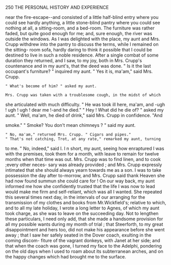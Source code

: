  250            THE PERSONAL HISTORY AND EXPERIENCE

  near the fire-escape--and consisted of a little half-blind entry where you
  could see hardly anything, a little stone-blind pantry where you could see
  nothing at all, a sitting-room, and a bed-room. The furniture was rather
  faded, but quite good enough for me; and, sure enough, the river was
 outside the windows.
    As I was delighted with the place, my aunt and Mrs. Crupp withdrew
 into the pantry to discuss the terms, while I remained on the sitting-
 room sofa, hardly daring to think it possible that I could be destined to
live in such a noble residence. After a single combat of some duration
they returned, and I saw, to my joy, both in Mrs. Crupp's countenance
 and in my aunt's, that the deed was done.
    " Is it the last occupant's furniture? " inquired my aunt.
    " Yes it is, ma'am," said Mrs. Crupp.

    " What's become of him? " asked my aunt.

    Mrs. Crupp was taken with a troublesome cough, in the midst of which
she articulated with much difficulty. " He was took ill here, ma'am, and
-ugh ! ugh ! ugh ! dear me !-and he died."
    " Hey ! What did he die of? " asked my aunt.
    " Well, ma'am, he died of drink," said Mrs. Crupp in confidence. "And

smoke."
    " Smoke? You don't mean chimneys ? " said my aunt.

    " No, ma'am," returned Mrs. Crupp. " Cigars and pipes."
    " That's not catching, Trot, at any rate," remarked my aunt, turning
to me.
    " No, indeed," said I.
    I n short, my aunt, seeing how enraptured I was with the premises, took
 them for a month, with leave to remain for twelve months when that time
was out. Mrs. Crupp was to find linen, and to cook ;every other neces-
sary was already provided ; and Mrs. Crupp expressly intimated that she
should always yearn towards me as a son. I was to take possession the
day after to-morrow, and Mrs. Crupp said thank Heaven she had now
found summun she could care for !
    On our way back, my aunt informed me how she confidently trusted
that the life I was now to lead would make me firm and self-reliant,
which was all I wanted. She repeated this several times next day, in the
intervals of our arranging for the transmission of my clothes and books
from Mr.Wickfield's; relative to which, and to all my late holiday, I wrote
a long letter to Agnes, of which my aunt took charge, as she was to
leave on the succeeding day. Not to lengthen these particulars, I need
only add, that she made a handsome provision for all my possible wants
during my month of trial ; that Steerforth, to my great disappointment
and hers too, did not make his appearance before she went away ; that I
saw her safely seated in the Dover coach, exulting in the coming discom-
fiture of the vagrant donkeys, with Janet at her side; and that when
the coach was gone, I turned my face to the Adelphi, pondering on the
old days when I used to roam about its subterranean arches, and on the
happy changes which had brought me to the surface.

